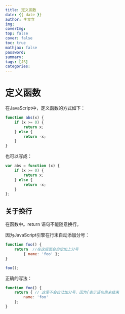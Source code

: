 ```yaml
---
title: 定义函数
date: {{ date }}
author: 李立立
img:
coverImg:
top: false
cover: false
toc: true
mathjax: false
password:
summary:
tags: [JS]
categories:
---
```


# 定义函数

在JavaScript中，定义函数的方式如下：

```js
function abs(x) {
    if (x >= 0) {
        return x;
    } else {
        return -x;
    }
}
```

也可以写成：

```js
var abs = function (x) {
    if (x >= 0) {
        return x;
    } else {
        return -x;
    }
};
```

## 关于换行

在函数中。return 语句不能随意换行。

因为JavaScript引擎在行末自动添加分号：

```js
function foo() {
    return  //在这后面会自定加上分号
        { name: 'foo' };
}

foo();
```

正确的写法：

```js
function foo() {
    return { // 这里不会自动加分号，因为{表示语句尚未结束
        name: 'foo'
    };
}
```
